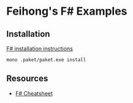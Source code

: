 # Feihong's F# Examples

## Installation

[F# installation instructions](https://github.com/feihong/fsharp-quickstart#installation)

```
mono .paket/paket.exe install
```

## Resources

- [F# Cheatsheet](http://dungpa.github.io/fsharp-cheatsheet/)
